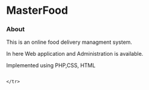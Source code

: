 # MasterFood

<h3>About</h3>
<p>This is an online food delivery managment system.</p>
<p>In here Web application and Administration is available.</p>
<p>Implemented using PHP,CSS, HTML</p>


                                                                                                                   </tr>
</table>





